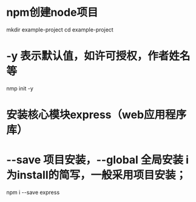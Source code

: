 # npm创建node项目
mkdir example-project
cd example-project
# -y 表示默认值，如许可授权，作者姓名等
nmp init -y
# 安装核心模块express（web应用程序库）
# --save 项目安装，--global 全局安装 i 为install的简写，一般采用项目安装；
npm i --save express